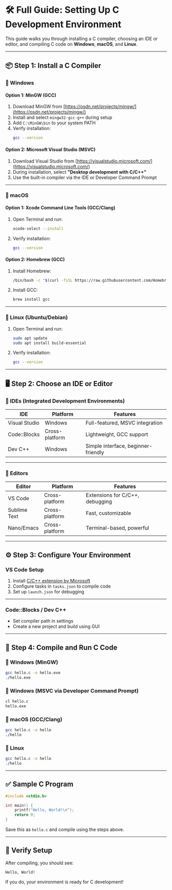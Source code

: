 # 🛠️ Full Guide: Setting Up C Development Environment

This guide walks you through installing a C compiler, choosing an IDE or editor, and compiling C code on **Windows**, **macOS**, and **Linux**.

---

## 📦 Step 1: Install a C Compiler

### 🔹 Windows

#### Option 1: MinGW (GCC)
1. Download MinGW from [https://osdn.net/projects/mingw/](https://osdn.net/projects/mingw/)
2. Install and select `mingw32-gcc-g++` during setup
3. Add `C:\MinGW\bin` to your system PATH
4. Verify installation:
   ```bash
   gcc --version
   ```

#### Option 2: Microsoft Visual Studio (MSVC)
1. Download Visual Studio from [https://visualstudio.microsoft.com/](https://visualstudio.microsoft.com/)
2. During installation, select **"Desktop development with C/C++"**
3. Use the built-in compiler via the IDE or Developer Command Prompt

---

### 🔹 macOS

#### Option 1: Xcode Command Line Tools (GCC/Clang)
1. Open Terminal and run:
   ```bash
   xcode-select --install
   ```
2. Verify installation:
   ```bash
   gcc --version
   ```

#### Option 2: Homebrew (GCC)
1. Install Homebrew:
   ```bash
   /bin/bash -c "$(curl -fsSL https://raw.githubusercontent.com/Homebrew/install/HEAD/install.sh)"
   ```
2. Install GCC:
   ```bash
   brew install gcc
   ```

---

### 🔹 Linux (Ubuntu/Debian)

1. Open Terminal and run:
   ```bash
   sudo apt update
   sudo apt install build-essential
   ```
2. Verify installation:
   ```bash
   gcc --version
   ```

---

## 🖥️ Step 2: Choose an IDE or Editor

### 🔧 IDEs (Integrated Development Environments)

| IDE             | Platform      | Features                          |
|----------------|---------------|-----------------------------------|
| Visual Studio   | Windows       | Full-featured, MSVC integration   |
| Code::Blocks    | Cross-platform| Lightweight, GCC support          |
| Dev C++         | Windows       | Simple interface, beginner-friendly|

---

### 📝 Editors

| Editor          | Platform      | Features                          |
|----------------|---------------|-----------------------------------|
| VS Code         | Cross-platform| Extensions for C/C++, debugging   |
| Sublime Text    | Cross-platform| Fast, customizable                |
| Nano/Emacs       | Cross-platform| Terminal-based, powerful          |

---

## ⚙️  Step 3: Configure Your Environment

### VS Code Setup
1. Install [C/C++ extension by Microsoft](https://marketplace.visualstudio.com/items?itemName=ms-vscode.cpptools)
2. Configure tasks in `tasks.json` to compile code
3. Set up `launch.json` for debugging

---

### Code::Blocks / Dev C++
- Set compiler path in settings
- Create a new project and build using GUI

---

## 🚀 Step 4: Compile and Run C Code

### 🔹 Windows (MinGW)
```bash
gcc hello.c -o hello.exe
./hello.exe
```

### 🔹 Windows (MSVC via Developer Command Prompt)
```bash
cl hello.c
hello.exe
```

### 🔹 macOS (GCC/Clang)
```bash
gcc hello.c -o hello
./hello
```

### 🔹 Linux
```bash
gcc hello.c -o hello
./hello
```

---

## ✅ Sample C Program

```c
#include <stdio.h>

int main() {
    printf("Hello, World!\n");
    return 0;
}
```

Save this as `hello.c` and compile using the steps above.

---

## 🧪 Verify Setup

After compiling, you should see:
```
Hello, World!
```

If you do, your environment is ready for C development!
